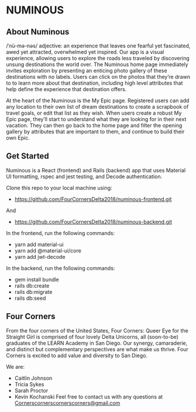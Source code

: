 # NUMINOUS

## About Numinous
/ˈnü-mə-nəs/ adjective: an experience that leaves one fearful yet fascinated, awed yet attracted, overwhelmed yet inspired. Our app is a visual experience, allowing users to explore the roads less traveled by discovering unsung destinations the world over. The Numinous home page immediately invites exploration by presenting an enticing photo gallery of these destinations with no labels. Users can click on the photos that they’re drawn to to learn more about that destination, including high level attributes that help define the experience that destination offers.

At the heart of the Numinous is the My Epic page. Registered users can add any location to their own list of dream destinations to create a scrapbook of travel goals, or edit that list as they wish. When users create a robust My Epic page, they’ll start to understand what they are looking for in their next vacation. They can then go back to the home page and filter the opening gallery by attributes that are important to them, and continue to build their own Epic.

## Get Started
Numinous is a React (frontend) and Rails (backend) app that uses Material UI formatting, rspec and jest testing, and Decode authentication.

Clone this repo to your local machine using:
* https://github.com/FourCornersDelta2018/numinous-frontend.git

And
* https://github.com/FourCornersDelta2018/numinous-backend.git

In the frontend, run the following commands:
* yarn add material-ui
* yarn add @material-ui/core
* yarn add jwt-decode

In the backend, run the following commands:
* gem install bundle
* rails db:create
* rails db:migrate
* rails db:seed


## Four Corners
From the four corners of the United States, Four Corners: Queer Eye for the Straight Girl is comprised of four lovely Delta Unicorns, all (soon-to-be) graduates of the LEARN Academy in San Diego. Our synergy, camaraderie, and distinct but complementary perspectives are what make us thrive. Four Corners is excited to add value and diversity to San Diego.

We are:
* Caitlin Johnson
* Tricia Sykes
* Sarah Proctor
* Kevin Kochanski
Feel free to contact us with any questions at Cornerscornerscornerscorners@gmail.com
